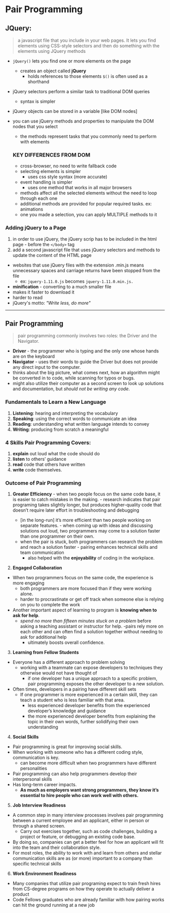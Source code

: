 # Pair Programming

## JQuery:
> a javascript file that you include in your web pages. It lets you find elements using CSS-style selectors and then do something with the elements using JQuery methods
- ```jQuery()``` lets you find one or more elements on the page
  - creates an object called **jQuery** 
    - holds references to those elements
    ```$()``` is often used as a shorthand
- jQuery selectors perform a similar task to traditional DOM queries
  - syntax is simpler
- jQuery objects can be stored in a variable [like DOM nodes]
- you can use jQuery methods and properties to manipulate the DOM nodes that you select
  - the methods represent tasks that you commonly need to perform with elements

  ### KEY DIFFERENCES FROM DOM
  - cross-browser, no need to write fallback code
  - selecting elements is simpler
    - uses css style syntax (more accurate)
  - event handling is simpler
    - uses one method that works in all major browsers
  - methods affect all the selected elements without the need to loop through each one
  - additional methods are provided for popular required tasks. ex: animations
  - one you made a selection, you can apply MULTIPLE methods to it

### Adding jQuery to a Page
  1. in order to use jQuery, the jQuery scrip has to be included in the html page
    - before the ```</body>``` tag
  2. add a second javascript file that uses jQuery selectors and methods to update the content of the HTML page

- websites that use jQuery files with the extension .min.js means unnecessary spaces and carriage returns have been stopped from the file
  - ex: ```jquery-1.11.0.js``` becomes
```jquery-1.11.0.min.js.``` 
-  **minification** - converting to a much smaller file
  - makes it faster to download it 
  - harder to read 
- jQuery's motto: *"Write less, do more"*

---

## Pair Programming
>pair programming commonly involves two roles: the Driver and the Navigator. 
 - **Driver** - the programmer who is typing and the only one whose hands are on the keyboard
 - **Navigator** - uses their words to guide the Driver but does not provide any direct input to the computer.
  - thinks about the big picture, what comes next, how an algorithm might be converted in to code, while scanning for typos or bugs.
  - might also utilize their computer as a second screen to look up solutions and documentation, but *should not be writing any code*. 

  ### Fundamentals to Learn a New Language
1. **Listening**: hearing and interpreting the vocabulary 
2. **Speaking**: using the correct words to communicate an idea 
3. **Reading**: understanding what written language intends to convey 
4. **Writing**: producing from scratch a meaningful

  ### 4 Skills Pair Programming Covers:
  1. **explain** out loud what the code should do
  2. **listen** to others’ guidance
  3. **read** code that others have written
  4. **write** code themselves.

  ### Outcome of Pair Programming
  1. **Greater Efficiency**
    - when two people focus on the same code base, it is easier to catch mistakes in the making. 
    - research indicates that pair programing takes slightly longer, but produces higher-quality code that doesn’t require later effort in troubleshooting and debugging 
      - [in the long-run] it’s more efficient than two people working on separate features. 
    - when coming up with ideas and discussing solutions out loud, two programmers may come to a solution faster than one programmer on their own. 
      - when the pair is stuck, both programmers can research the problem and reach a solution faster
    - pairing enhances technical skills and team communication
        - also helped with the **enjoyability** of coding in the workplace.

2. **Engaged Collaboration**
  - When two programmers focus on the same code, the experience is more engaging
    - both programmers are more focused than if they were working alone. 
    - harder to procrastinate or get off track when someone else is relying on you to complete the work
  - Another important aspect of learning to program is **knowing when to ask for help**. 
    - *spend no more than fifteen minutes stuck on a problem* before asking a teaching assistant or instructor for help. 
      -pairs rely more on each other and can often find a solution together without needing to ask for additional help 
      - ultimately boosts overall confidence.

3. **Learning from Fellow Students**
  - Everyone has a different approach to problem solving 
    - working with a teammate can expose developers to techniques they otherwise would not have thought of
      - if one developer has a unique approach to a specific problem, pair programming exposes the other developer to a new solution.
  - Often times, developers in a pairing have different skill sets
    - If one programmer is more experienced in a certain skill, they can teach a student who is less familiar with that area. 
      - less experienced developer benefits from the experienced developer’s knowledge and guidance
      - the more experienced developer benefits from explaining the topic in their own words, further solidifying their own understanding

4. **Social Skills**
  - Pair programming is great for improving social skills. 
  - When working with someone who has a different coding style, communication is key. 
    - can become more difficult when two programmers have different personalities 
  - Pair programming can also help programmers develop their interpersonal skills
  - Has long-term career impacts. 
    - **As much as employers want strong programmers, they know it’s essential to hire people who can work well with others.**

5. **Job Interview Readiness**
  - A common step in many interview processes involves pair programming between a current employee and an applicant, either in person or through a shared screen. 
    - Carry out exercises together, such as code challenges, building a project or feature, or debugging an existing code base. 
  - By doing so, companies can get a better feel for how an applicant will fit into the team and their collaboration style.
  - For most roles, the ability to work with and learn from others and stellar communication skills are as (or more) important to a company than specific technical skills

6. **Work Environment Readiness**
  - Many companies that utilize pair programing expect to train fresh hires from CS-degree programs on how they operate to actually deliver a product
  - Code Fellows graduates who are already familiar with how pairing works can hit the ground running at a new job